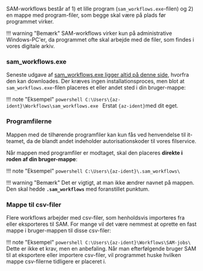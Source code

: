 SAM-workflows består af 1) et lille program (```sam_workflows.exe```-filen) og 2) en mappe med program-filer, som begge skal være på plads før programmet virker.

!!! warning "Bemærk"
    SAM-workflows virker kun på administrative Windows-PC'er, da programmet ofte skal arbejde med de filer, som findes i vores digitale arkiv. 

### sam_workflows.exe
Seneste udgave af [sam_workflows.exe ligger altid på denne side](https://github.com/aarhusstadsarkiv/sam-workflows/releases), hvorfra den kan downloades. Der kræves ingen installationsproces, men blot at ```sam_workflows.exe```-filen placeres et eller andet sted i din bruger-mappe:

!!! note "Eksempel"
    ```powershell
    C:\Users\{az-ident}\Workflows\sam_workflows.exe
    ```
    Erstat ```{az-ident}```med dit eget.

### Programfilerne
Mappen med de tilhørende programfiler kan kun fås ved henvendelse til it-teamet, da de blandt andet indeholder autorisationskoder til vores filservice.

Når mappen med programfiler er modtaget, skal den placeres **direkte i roden af din bruger-mappe**:

!!! note "Eksempel"
    ```powershell
    C:\Users\{az-ident}\.sam_workflows\
    ```

!!! warning "Bemærk"
    Det er vigtigt, at man ikke ændrer navnet på mappen. Den skal hedde **```.sam_workflows```** med foranstillet punktum.

### Mappe til csv-filer
Flere workflows arbejder med csv-filer, som henholdsvis importeres fra eller eksporteres til SAM. For mange vil det være nemmest at oprette en fast mappe i bruger-mappen til disse csv-filer:

!!! note "Eksempel"
    ```powershell
    C:\Users\{az-ident}\Workflows\SAM-jobs\
    ```
Dette er ikke et krav, men en anbefaling. Når man efterfølgende bruger SAM til at eksportere eller importere csv-filer, vil programmet huske hvilken mappe csv-filerne tidligere er placeret i.

